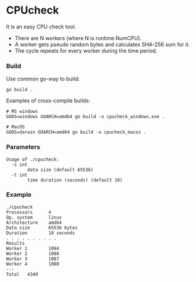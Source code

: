 # CPUcheck

It is an easy CPU check tool.

- There are N workers (where N is runtime.NumCPU).
- A worker gets pseudo random bytes and calculates SHA-256 sum for it.
- The cycle repeats for every worker during the time period.

### Build

Use common go-way to build:

```
go build .
```

Examples of cross-compile builds:

```
# MS windows
GOOS=windows GOARCH=amd64 go build -o cpucheck_windows.exe .

# MacOS
GOOS=darwin GOARCH=amd64 go build -o cpucheck_macos .
```

### Parameters

```
Usage of ./cpucheck:
  -s int
        data size (default 65536)
  -t int
        time duration (seconds) (default 10)
```

### Example

```
./cpucheck
Processors      4
Op. system      linux
Architecture    amd64
Data size       65536 bytes
Duration        10 seconds
. . . . . . . . . .
Results
Worker 1        1094
Worker 2        1088
Worker 3        1087
Worker 4        1080
---
Total   4349
```
